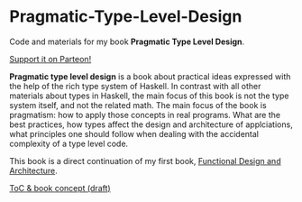 # Pragmatic-Type-Level-Design

Code and materials for my book **Pragmatic Type Level Design**.

[Support it on Parteon!](https://www.patreon.com/pragmatic_type_level_design)

**Pragmatic type level design** is a book about practical ideas expressed with the help of the rich type system of Haskell. In contrast with all other materials about types in Haskell, the main focus of this book is not the type system itself, and not the related math. The main focus of the book is pragmatism: how to apply those concepts in real programs. What are the best practices, how types affect the design and architecture of applciations, what principles one should follow when dealing with the accidental complexity of a type level code.

This book is a direct continuation of my first book, [Functional Design and Architecture](https://leanpub.com/functional-design-and-architecture).

[ToC & book concept (draft)](https://docs.google.com/document/d/1OUhg5azi9IbdbJkGoXdAguMeIt4PKci4uVWmciBDcNE/edit?usp=drivesdk)
